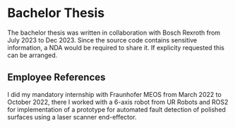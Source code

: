 # Bachelor Thesis
The bachelor thesis was written in collaboration with Bosch Rexroth from July 2023 to Dec 2023. Since the source code contains sensitive information, a NDA would be required to share it. If explicity requested this can be arranged.

## Employee References 
I did my mandatory internship with Fraunhofer MEOS from March 2022 to October 2022, there I worked with a 6-axis robot from UR Robots and ROS2 for implementation of a prototype  for automated fault detection of polished surfaces using a laser scanner end-effector.
